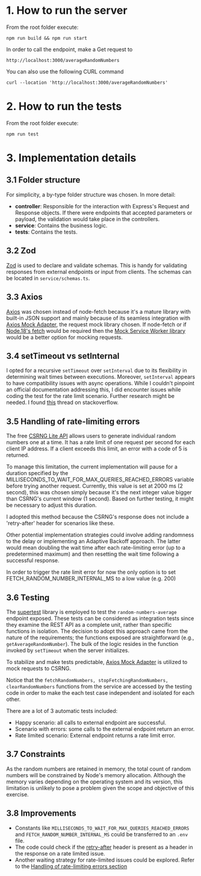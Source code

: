 
# 1. How to run the server
From the root folder execute:

```
npm run build && npm run start
```

In order to call the endpoint, make a Get request to
```
http://localhost:3000/averageRandomNumbers
```

You can also use the following CURL command

```
curl --location 'http://localhost:3000/averageRandomNumbers'
```

# 2. How to run the tests
From the root folder execute:
```
npm run test
```

# 3. Implementation details

## 3.1 Folder structure
For simplicity, a by-type folder structure was chosen. In more detail:
- **controller**: Responsible for the interaction with Express's Request and Response objects. If there were endpoints that accepted parameters or payload, the validation would take place in the controllers.
- **service**: Contains the business logic.
- **tests**: Contains the tests.

## 3.2 Zod
[Zod](https://zod.dev/) is used to declare and validate schemas. This is handy for validating responses from external endpoints or input from clients. The schemas can be located in `service/schemas.ts`.

## 3.3 Axios
[Axios](https://axios-http.com/docs/intro) was chosen instead of node-fetch because it's a mature library with built-in JSON support and mainly because of its seamless integration with [Axios Mock Adapter](https://www.npmjs.com/package/axios-mock-adapter), the request mock library chosen. If node-fetch or if [Node.18's fetch](https://nodejs.org/en/blog/announcements/v18-release-announce#fetch-experimental) would be required then the [Mock Service Worker library](https://mswjs.io/docs/getting-started/mocks/rest-api) would be a better option for mocking requests.

## 3.4 setTimeout vs setInternal
I opted for a recursive ``setTimeout`` over ``setInterval`` due to its flexibility in determining wait times between executions. Moreover, ``setInterval`` appears to have compatibility issues with async operations. While I couldn't pinpoint an official documentation addressing this, I did encounter issues while coding the test for the rate limit scenario. Further research might be needed. I found [this](https://stackoverflow.com/questions/52184291/async-await-with-setinterval) thread on stackoverflow.

## 3.5 Handling of rate-limiting errors
The free [CSRNG Lite API](https://csrng.net/documentation/csrng-lite/) allows users to generate individual random numbers one at a time. It has a rate limit of one request per second for each client IP address. If a client exceeds this limit, an error with a code of 5 is returned.

To manage this limitation, the current implementation will pause for a duration specified by the MILLISECONDS_TO_WAIT_FOR_MAX_QUERIES_REACHED_ERRORS variable before trying another request. Currently, this value is set at 2000 ms (2 second), this was chosen simply because it's the next integer  value bigger than CSRNG's current window (1 second). Based on further testing, it might be necessary to adjust this duration.

I adopted this method because the CSRNG's response does not include a 'retry-after' header for scenarios like these. 

Other potential implementation strategies could involve adding randomness to the delay or implementing an Adaptive Backoff approach. The latter would mean doubling the wait time after each rate-limiting error (up to a predetermined maximum) and then resetting the wait time following a successful response.

In order to trigger the rate limit error for now the only option is to set FETCH_RANDOM_NUMBER_INTERNAL_MS to a low value (e.g. 200)
## 3.6 Testing 
The [supertest](https://www.npmjs.com/package/supertest) library is employed to test the `random-numbers-average` endpoint exposed. These tests can be considered as integration tests since they examine the REST API as a complete unit, rather than specific functions in isolation. The decision to adopt this approach came from the nature of the requirements; the functions exposed are straightforward (e.g., `getAverageRandomNumber`). The bulk of the logic resides in the function invoked by `setTimeout` when the server initializes.

To stabilize and make tests predictable, [Axios Mock Adapter](https://www.npmjs.com/package/axios-mock-adapter) is utilized to mock requests to CSRNG.

Notice that the ``fetchRandomNumbers, stopFetchingRandomNumbers, clearRandomNumbers`` functions from the service are accessed by the testing code in order to make the each test case independent and isolated for each other.

There are a lot of 3 automatic tests included:
- Happy scenario: all calls to external endpoint are successful.
- Scenario with errors: some calls to the external endpoint return an error.
- Rate limited scenario: External endpoint returns a rate limit error.

## 3.7 Constraints
As the random numbers are retained in memory, the total count of random numbers will be constrained by Node's memory allocation. Although the memory varies depending on the operating system and its version, this limitation is unlikely to pose a problem given the scope and objective of this exercise.

## 3.8 Improvements
- Constants like `MILLISECONDS_TO_WAIT_FOR_MAX_QUERIES_REACHED_ERRORS` and `FETCH_RANDOM_NUMBER_INTERNAL_MS` could be transferred to an `.env` file.
- The code could check if the [retry-after](https://developer.mozilla.org/en-US/docs/Web/HTTP/Headers/Retry-After) header is present as a header in the response on a rate limited issue. 
- Another waiting strategy for rate-limited issues could be explored. Refer to the [Handling of rate-limiting errors section](#35-handling-of-rate-limiting-errors)

